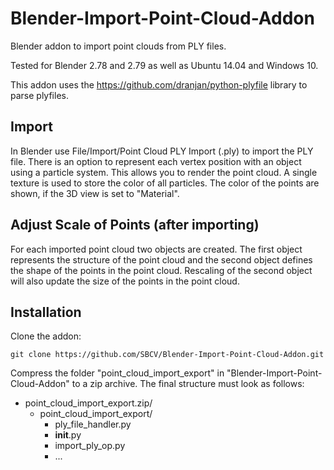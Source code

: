 # Blender-Import-Point-Cloud-Addon
Blender addon to import point clouds from PLY files.

Tested for Blender 2.78 and 2.79 as well as Ubuntu 14.04 and Windows 10.

This addon uses the https://github.com/dranjan/python-plyfile library to parse plyfiles.

## Import
In Blender use File/Import/Point Cloud PLY Import (.ply) to import the PLY file. 
There is an option to represent each vertex position with an object using a particle system. This allows you to render the point cloud. A single texture is used to store the color of all particles. The color of the points are shown, if the 3D view is set to "Material".

## Adjust Scale of Points (after importing)
For each imported point cloud two objects are created. The first object represents the structure of the point cloud and the second object defines the shape of the points in the point cloud. Rescaling of the second object will also update the size of the points in the point cloud.

## Installation
Clone the addon:
```
git clone https://github.com/SBCV/Blender-Import-Point-Cloud-Addon.git
```
Compress the folder "point_cloud_import_export" in "Blender-Import-Point-Cloud-Addon" to a zip archive. 
The final structure must look as follows:
- point_cloud_import_export.zip/  
	- point_cloud_import_export/  
		- ply_file_handler.py  
		- __init__.py  
		- import_ply_op.py  
		- ...  


